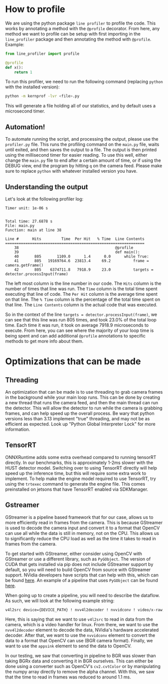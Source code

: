 # How to profile

We are using the python package `line profiler` to profile the code. This works by annotating a method with the `@profile` decorator.
From here, any method we want to profile can be setup with first importing in the `line_profiler` package and then annotating the method with `@profile`.
Example:
```python
from line_profiler import profile

@profile
def x():
    return 1
```

To run this profiler, we need to run the following command (replacing `python` with the installed version):
```bash
python -m kernprof -lvr <file>.py
```

This will generate a file holding all of our statistics, and by default uses a microsecond timer.

## Automation!

To automate running the script, and processing the output, please use the `profiler.py` file. This runs the profiling command on the `main.py` file, waits until exited, and then saves the output to a file. The output is then printed using the millisecond timer for easier reading. To use this well, either change the `main.py` file to end after a certain amount of time, or if using the DEBUG view,
end the program by hitting `q` on the camera feed. Please make sure to replace `python` with whatever installed version you have.

## Understanding the output

Let's look at the following profiler log:
```
Timer unit: 1e-06 s


Total time: 27.6878 s
File: main.py
Function: main at line 38

Line #      Hits         Time  Per Hit   % Time  Line Contents
==============================================================
    38                                           @profile
    39                                           def main():
    40       805       1109.0      1.4      0.0      while True:
    41       805   19169764.6  23813.4     69.2          frame = camera.getFrame()
    42       805    6374711.8   7918.9     23.0          targets = detector.processInput(frame)
```

The left most column is the line number in our code. The `Hits` column is the number of times that line was run. The `Time` column is the total time spent executing that line of code.
The `Per Hit` column is the average time spent on that line. The `% Time` column is the percentage of the total time spent on that line. The `Line Contents` column is the actual code that was executed.

So in the context of the line `targets = detector.processInput(frame)`, we can see that this line was run 805 times, and took 23.0% of the total loop time.
Each time it was run, it took on average 7918.9 microseconds to execute. From here, you can see where the majority of your loop time is being spent and can add additional `@profile` annotations to specific methods to get more info about them.


# Optimizations that can be made

## Threading

An optimization that can be made is to use threading to grab camera frames in the background while your main loop runs. This can be done by creating a new thread 
that runs the camera feed, and then the main thread can run the detector. This will allow the detector to run while the camera is grabbing frames, and
can help speed up the overall process. Be wary that python versions less than 3.13 implement "true" threading, and may not be as efficient as expected.
Look up "Python Global Interpreter Lock" for more information. 

## TensorRT

ONNXRuntime adds some extra overhead compared to running tensorRT directly. In our benchmarks, this is approximately 1-2ms slower with the HUST
detector model. Switching over to using TensorRT directly will help speed up the inference time, but this will require some extra work to implement.
To help make the engine model required to use TensorRT, try using the `trtexec` command to generate the engine file. This comes preinstalled on jetsons
that have TensorRT enabled via SDKManager.

## Gstreamer

GStreamer is a pipeline based framework that for our case, allows us to more efficiently read in frames from the camera. This is because GStreamer is used to decode
the camera input and convert it to a format that OpenCV can use all while the data is still in memory, not on the CPU. This allows us to significantly reduce the CPU load
as well as the time it takes to read in frames from the camera. 

To get started with GStreamer, either consider using OpenCV with GStreamer or use a different library, such as `PyGObject`. The version of CUDA that gets installed via pip
does not include GStreamer support by default, so you will need to build OpenCV from source with GStreamer support. NVidia developers have scripts that can help with this, 
which can be found [here](https://github.com/AastaNV/JEP/tree/master/script). An example of a pipeline that uses `PyGObject` can be found [here](https://github.com/TheImagingSource/tiscamera/blob/master/examples/python/07-appsink.py).

When going up to create a pipeline, you will need to describe the dataflow. As such, we will look at the following example string:
```bash
v4l2src device={DEVICE_PATH} ! nvv4l2decoder ! nvvidconv ! video/x-raw, format=BGR ! appsink
```

Here, this is saying that we want to use `v4l2src` to read in data from the camera, which is a video handler for linux. From there, we want to use the `nvv4l2decoder` element to 
decode the data, NVidia's hardware accelerated decoder. After that, we want to use the `nvvidconv` element to convert the data to a format that OpenCV can use (BGR camera format). Finally, we
want to use the `appsink` element to send the data to OpenCV.

In our testing, we saw that converting in pipeline to BGR was slower than taking BGRx data and converting it in BGR ourselves. This can either be done using a converter such as OpenCV's `cv2.cvtColor` or by manipulating the numpy array directly to remove the alpha channel. With this, we saw that the time to read in frames was reduced to around 1.1 ms.
